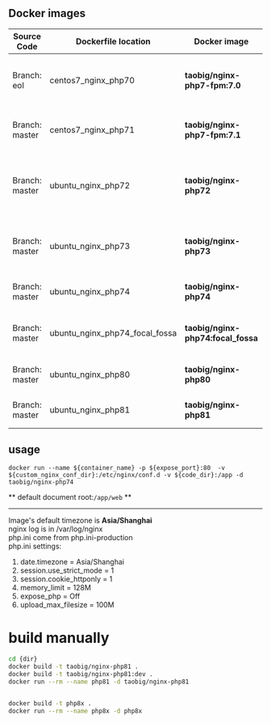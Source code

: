 # 

## Docker images  
| Source Code    | Dockerfile location | Docker image | Desc                                                               |
|----------------| ------ | ------ |--------------------------------------------------------------------|
| Branch: eol    | centos7_nginx_php70 | **taobig/nginx-php7-fpm:7.0** | `CentOS 7.4.1708 + nginx 1.14.2 + PHP 7.0.33-FPM` composer         |
| Branch: master | centos7_nginx_php71 | **taobig/nginx-php7-fpm:7.1** | `CentOS 7.5.1804 + nginx 1.16 + PHP 7.1-FPM` composer              |
| Branch: master | ubuntu_nginx_php72 | **taobig/nginx-php72** | `Ubuntu:18.04 + nginx 1.16 + PHP 7.2-FPM` composer + crontab + vim |
| Branch: master | ubuntu_nginx_php73 | **taobig/nginx-php73** | `Ubuntu:18.04 + nginx 1.16 + PHP 7.3-FPM` composer + vim           |
| Branch: master | ubuntu_nginx_php74 | **taobig/nginx-php74** | `Ubuntu:18.04 + nginx 1.16 + PHP 7.4-FPM`                          |
| Branch: master | ubuntu_nginx_php74_focal_fossa | **taobig/nginx-php74:focal_fossa** | `Ubuntu:20.04 + nginx 1.18 + PHP 7.4-FPM` iputils + vim            |
| Branch: master | ubuntu_nginx_php80 | **taobig/nginx-php80** | `Ubuntu:20.04 + nginx 1.20 + PHP 8.0-FPM`                          |
| Branch: master | ubuntu_nginx_php81 | **taobig/nginx-php81** | `Ubuntu:20.04 + nginx 1.22 + PHP 8.1-FPM`                          |

## usage
```shell
docker run --name ${container_name} -p ${expose_port}:80  -v ${custom_nginx_conf_dir}:/etc/nginx/conf.d -v ${code_dir}:/app -d taobig/nginx-php74
``` 
** default document root:`/app/web` **

---
Image's default timezone is **Asia/Shanghai**    
nginx log is in /var/log/nginx  
php.ini come from  php.ini-production  
php.ini settings:
1. date.timezone = Asia/Shanghai
1. session.use_strict_mode = 1
1. session.cookie_httponly = 1
1. memory_limit = 128M
1. expose_php = Off
1. upload_max_filesize = 100M


# build manually
```bash
cd {dir}
docker build -t taobig/nginx-php81 .
docker build -t taobig/nginx-php81:dev .
docker run --rm --name php81 -d taobig/nginx-php81


docker build -t php8x .
docker run --rm --name php8x -d php8x

```




